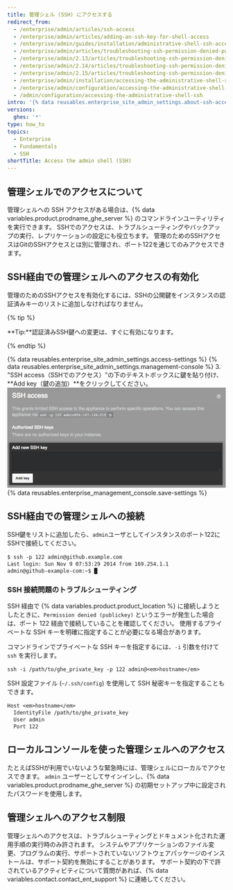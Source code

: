 ```yaml
---
title: 管理シェル (SSH) にアクセスする
redirect_from:
  - /enterprise/admin/articles/ssh-access
  - /enterprise/admin/articles/adding-an-ssh-key-for-shell-access
  - /enterprise/admin/guides/installation/administrative-shell-ssh-access
  - /enterprise/admin/articles/troubleshooting-ssh-permission-denied-publickey
  - /enterprise/admin/2.13/articles/troubleshooting-ssh-permission-denied-publickey
  - /enterprise/admin/2.14/articles/troubleshooting-ssh-permission-denied-publickey
  - /enterprise/admin/2.15/articles/troubleshooting-ssh-permission-denied-publickey
  - /enterprise/admin/installation/accessing-the-administrative-shell-ssh
  - /enterprise/admin/configuration/accessing-the-administrative-shell-ssh
  - /admin/configuration/accessing-the-administrative-shell-ssh
intro: '{% data reusables.enterprise_site_admin_settings.about-ssh-access %}'
versions:
  ghes: '*'
type: how_to
topics:
  - Enterprise
  - Fundamentals
  - SSH
shortTitle: Access the admin shell (SSH)
---
```


## 管理シェルでのアクセスについて

管理シェルへの SSH アクセスがある場合は、{% data variables.product.prodname_ghe_server %} のコマンドラインユーティリティを実行できます。 SSHでのアクセスは、トラブルシューティングやバックアップの実行、レプリケーションの設定にも役立ちます。 管理のためのSSHアクセスはGitのSSHアクセスとは別に管理され、ポート122を通じてのみアクセスできます。

## SSH経由での管理シェルへのアクセスの有効化

管理のためのSSHアクセスを有効化するには、SSHの公開鍵をインスタンスの認証済みキーのリストに追加しなければなりません。

{% tip %}

**Tip:**認証済みSSH鍵への変更は、すぐに有効になります。

{% endtip %}

{% data reusables.enterprise_site_admin_settings.access-settings %}
{% data reusables.enterprise_site_admin_settings.management-console %}
3. "SSH access（SSHでのアクセス）"の下のテキストボックスに鍵を貼り付け、**Add key（鍵の追加）**をクリックしてください。 ![SSHキーを追加するためのテキストボックスおよびボタン](/assets/images/enterprise/settings/add-authorized-ssh-key-admin-shell.png)
{% data reusables.enterprise_management_console.save-settings %}

## SSH経由での管理シェルへの接続

SSH鍵をリストに追加したら、`admin`ユーザとしてインスタンスのポート122にSSHで接続してください。

```shell
$ ssh -p 122 admin@github.example.com
Last login: Sun Nov 9 07:53:29 2014 from 169.254.1.1
admin@github-example-com:~$ █
```

### SSH 接続問題のトラブルシューティング

SSH 経由で {% data variables.product.product_location %} に接続しようとしたときに、`Permission denied (publickey)` というエラーが発生した場合は、ポート 122 経由で接続していることを確認してください。 使用するプライベートな SSH キーを明確に指定することが必要になる場合があります。

コマンドラインでプライベートな SSH キーを指定するには、`-i` 引数を付けて `ssh` を実行します。

```shell
ssh -i /path/to/ghe_private_key -p 122 admin@<em>hostname</em>
```

SSH 設定ファイル (`~/.ssh/config`) を使用して SSH 秘密キーを指定することもできます。

```shell
Host <em>hostname</em>
  IdentityFile /path/to/ghe_private_key
  User admin
  Port 122
```

## ローカルコンソールを使った管理シェルへのアクセス

たとえばSSHが利用でいないような緊急時には、管理シェルにローカルでアクセスできます。 `admin` ユーザーとしてサインインし、{% data variables.product.prodname_ghe_server %} の初期セットアップ中に設定されたパスワードを使用します。

## 管理シェルへのアクセス制限

管理シェルへのアクセスは、トラブルシューティングとドキュメント化された運用手順の実行時のみ許されます。 システムやアプリケーションのファイル変更、プログラムの実行、サポートされていないソフトウェアパッケージのインストールは、サポート契約を無効にすることがあります。 サポート契約の下で許されているアクティビティについて質問があれば、{% data variables.contact.contact_ent_support %} に連絡してください。
